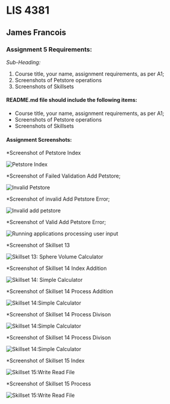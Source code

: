 # LIS 4381 

## James Francois

### Assignment 5 Requirements:

*Sub-Heading:*

1. Course title, your name, assignment requirements, as per A1; 
2. Screenshots of Petstore operations
3. Screenshots of Skillsets 

#### README.md file should include the following items:

* Course title, your name, assignment requirements, as per A1; 
* Screenshots of Petstore operations
* Screenshots of Skillsets 

#### Assignment Screenshots:

*Screenshot of Petstore Index 

![Petstore Index](img/index.png)

*Screenshot of Failed Validation Add Petstore; 

![Invalid Petstore](img/failed_validation.png) 

*Screenshot of invalid Add Petstore Error; 

![Invalid add petstore](img/error.png) 

*Screenshot of Valid Add Petstore Error; 

![Running applications processing user input](img/valid.png) 

*Screenshot of Skillset 13

![Skillset 13: Sphere Volume Calculator](img/Skillset13.png)

*Screenshot of Skillset 14 Index Addition

![Skillset 14: Simple Calculator](img/addition_index.png)

*Screenshot of Skillset 14 Process Addition

![Skillset 14:Simple Calculator](img/addition_process.png)

*Screenshot of Skillset 14 Process Divison

![Skillset 14:Simple Calculator](img/divison_index.png)

*Screenshot of Skillset 14 Process Divison

![Skillset 14:Simple Calculator](img/divison_process.png)

*Screenshot of Skillset 15 Index 

![Skillset 15:Write Read File](img/Skillset15_index.png)

*Screenshot of Skillset 15 Process

![Skillset 15:Write Read File](img/Skillset15_process.png)